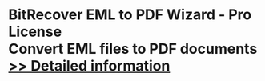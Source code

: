 # BitRecover EML to PDF Wizard - Pro License<br />Convert EML files to PDF documents<br />[>> Detailed information](https://secure.shareit.com/shareit/product.html?productid=300851667&affiliateid=200057808)